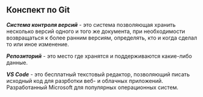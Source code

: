 ## Конспект по Git

_**Система контроля версий**_ - это система позволяющая хранить несколько версий одного и того же документа, при необходимости возвращаться к более ранним версиям, определять, кто и когда сделал то или иное изменение.

_**Репозиторий**_ - это место где хранятся и поддерживаются какие-либо данные.

_**VS Code**_ - это бесплатный текстовый редактор, позволяющий писать исходный код для разрботки веб- и облачных приложений. Разработанный Microsoft для популярных операционных систем.